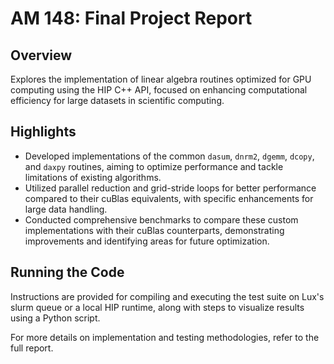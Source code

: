 # AM 148: Final Project Report

## Overview
Explores the implementation of linear algebra routines optimized for GPU computing using the HIP C++ API, focused on enhancing computational efficiency for large datasets in scientific computing.

## Highlights
- Developed implementations of the common `dasum`, `dnrm2`, `dgemm`, `dcopy`, and `daxpy` routines, aiming to optimize performance and tackle limitations of existing algorithms.
- Utilized parallel reduction and grid-stride loops for better performance compared to their cuBlas equivalents, with specific enhancements for large data handling.
- Conducted comprehensive benchmarks to compare these custom implementations with their cuBlas counterparts, demonstrating improvements and identifying areas for future optimization.

## Running the Code
Instructions are provided for compiling and executing the test suite on Lux's slurm queue or a local HIP runtime, along with steps to visualize results using a Python script.

For more details on implementation and testing methodologies, refer to the full report.
